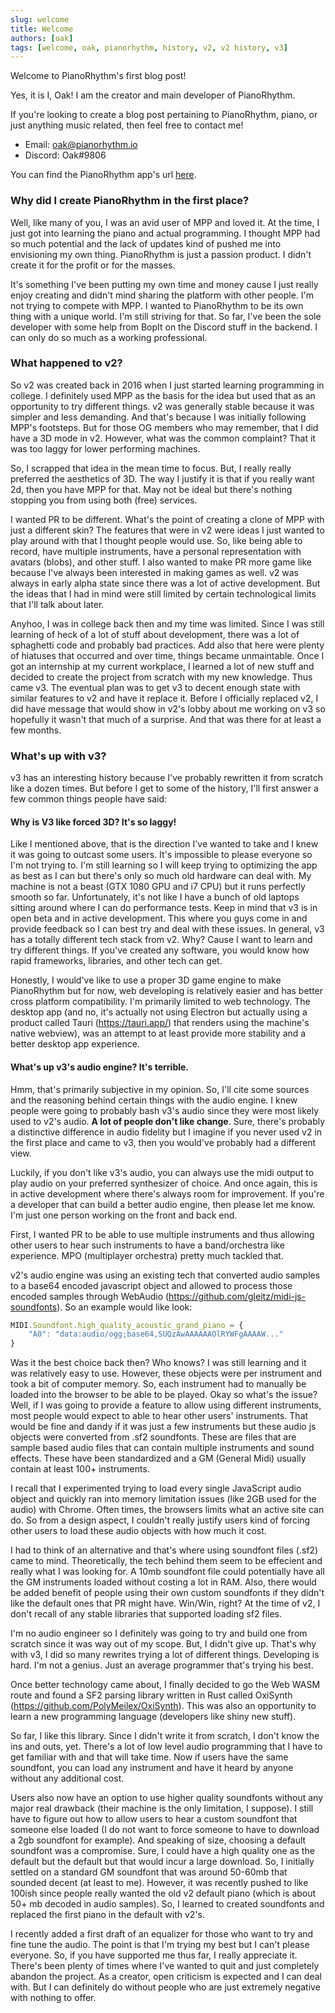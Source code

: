 ```yaml
---
slug: welcome
title: Welcome
authors: [oak]
tags: [welcome, oak, pianorhythm, history, v2, v2 history, v3]
---
```


Welcome to PianoRhythm's first blog post!

Yes, it is I, Oak! I am the creator and main developer of PianoRhythm.

If you're looking to create a blog post pertaining to PianoRhythm, piano, or just anything music related, then feel free to contact me!

- Email: oak@pianorhythm.io
- Discord: Oak#9806

You can find the PianoRhythm app's url [here](https://pianorhythm.io).

### Why did I create PianoRhythm in the first place?
Well, like many of you, I was an avid user of MPP and loved it. At the time, I just got into learning the piano and actual programming. I thought MPP had so much potential and the lack of updates kind of pushed me into envisioning my own thing. PianoRhythm is just a passion product. I didn't create it for the profit or for the masses.

It's something I've been putting my own time and money cause I just really enjoy creating and didn't mind sharing the platform with other people. I'm not trying to compete with MPP. I wanted to PianoRhythm to be its own thing with a unique world. I'm still striving for that. So far, I've been the sole developer with some help from BopIt on the Discord stuff in the backend. I can only do so much as a working professional.

### What happened to v2?
So v2 was created back in 2016 when I just started learning programming in college. I definitely used MPP as the basis for the idea but used that as an opportunity to try different things. v2 was generally stable because it was simpler and less demanding. And that's because I was initially following MPP's footsteps. But for those OG members who may remember, that I did have a 3D mode in v2. However, what was the common complaint? That it was too laggy for lower performing machines.

So, I scrapped that idea in the mean time to focus. But, I really really preferred the aesthetics of 3D. The way I justify it is that if you really want 2d, then you have MPP for that. May not be ideal but there's nothing stopping you from using both (free) services.

I wanted PR to be different. What's the point of creating a clone of MPP with just a different skin? The features that were in v2 were ideas I just wanted to play around with that I thought people would use. So, like being able to record, have multiple instruments, have a personal representation with avatars (blobs), and other stuff. I also wanted to make PR more game like because I've always been interested in making games as well. v2 was always in early alpha state since there was a lot of active development. But the ideas that I had in mind were still limited by certain technological limits that I'll talk about later.

Anyhoo, I was in college back then and my time was limited. Since I was still learning of heck of a lot of stuff about development, there was a lot of sphaghetti code and probably bad practices. Add also that here were plenty of hiatuses that occurred and over time, things became unmaintable.
Once I got an internship at my current workplace, I learned a lot of new stuff and decided to create the project from scratch with my new knowledge.
Thus came v3. The eventual plan was to get v3 to decent enough state with similar features to v2 and have it replace it. Before I officially replaced v2, I did have message that would show in v2's lobby about me working on v3 so hopefully it wasn't that much of a surprise. And that was there for at least a few months.

### What's up with v3?
v3 has an interesting history because I've probably rewritten it from scratch like a dozen times. But before I get to some of the history, I'll first answer a few common things people have said:

#### Why is V3 like forced 3D? It's so laggy!
Like I mentioned above, that is the direction I've wanted to take and I knew it was going to outcast some users. It's impossible to please everyone so I'm not trying to. I'm still learning so I will keep trying to optimizing the app as best as I can but there's only so much old hardware can deal with. My machine is not a beast (GTX 1080 GPU and i7 CPU) but it runs perfectly smooth so far. Unfortunately, it's not like I have a bunch of old laptops sitting around where I can do performance tests. Keep in mind that v3 is in open beta and in active development. This where you guys come in and provide feedback so I can best try and deal with these issues. In general, v3 has a totally different tech stack from v2. Why? Cause I want to learn and try different things. If you've created any software, you would know how rapid frameworks, libraries, and other tech can get.

Honestly, I would've like to use a proper 3D game engine to make PianoRhythm but for now, web developing is relatively easier and has better cross platform compatibility. I'm primarily limited to web technology. The desktop app (and no, it's actually not using Electron but actually using a product called Tauri (https://tauri.app/) that renders using the machine's native webview), was an attempt to at least provide more stability and a better desktop app experience.

#### What's up v3's audio engine? It's terrible.
Hmm, that's primarily subjective in my opinion. So, I'll cite some sources and the reasoning behind certain things with the audio engine.
I knew people were going to probably bash v3's audio since they were most likely used to v2's audio. **A lot of people don't like change**. Sure, there's probably a distinctive difference in audio fidelity but I imagine if you never used v2 in the first place and came to v3, then you would've probably had a different view.

Luckily, if you don't like v3's audio, you can always use the midi output to play audio on your preferred synthesizer of choice. And once again, this is in active development where there's always room for improvement. If you're a developer that can build a better audio engine, then please let me know. I'm just one person working on the front and back end.

First, I wanted PR to be able to use multiple instruments and thus allowing other users to hear such instruments to have a band/orchestra like experience. MPO (multiplayer orchestra) pretty much tackled that.

v2's audio engine was using an existing tech that converted audio samples to a base64 encoded javascript object and allowed to process those encoded samples through WebAudio (https://github.com/gleitz/midi-js-soundfonts).
So an example would like look:

```js
MIDI.Soundfont.high_quality_acoustic_grand_piano = {
    "A0": "data:audio/ogg;base64,SUQzAwAAAAAAOlRYWFgAAAAW..."
}
```

Was it the best choice back then? Who knows? I was still learning
and it was relatively easy to use. However, these objects were per instrument and took a bit of computer memory. So, each instrument had to manually be loaded into the browser to be able to be played. Okay so what's the issue? Well, if I was going to provide a feature to allow using different instruments, most people would expect to able to hear other users' instruments. That would be fine and dandy if it was just a few instruments but these audio js objects were converted from .sf2 soundfonts. These are files that are sample based audio files that can contain multiple instruments and sound effects. These have been standardized and a GM (General Midi) usually contain at least 100+ instruments.

I recall that I experimented trying to load every single JavaScript audio object and quickly ran into memory limitation issues (like 2GB used for the audio) with Chrome. Often times, the browsers limits what an active site can do. So from a design aspect, I couldn't really justify users kind of forcing other users to load these audio objects with how much it cost.

I had to think of an alternative and that's where using soundfont files (.sf2) came to mind. Theoretically, the tech behind them seem to be effecient and really what I was looking for. A 10mb soundfont file could potentially have all the GM instruments loaded without costing a lot in RAM. Also, there would be added benefit of people using their own custom soundfonts if they didn't like the default ones that PR might have. Win/Win, right? At the time of v2, I don't recall of any stable libraries that supported loading sf2 files.

I'm no audio engineer so I definitely was going to try and build one from scratch since it was way out of my scope. But, I didn't give up. That's why with v3, I did so many rewrites trying a lot of different things. Developing is hard. I'm not a genius. Just an average programmer that's trying his best.

Once better technology came about, I finally decided to go the Web WASM route and found a SF2 parsing library written in Rust called OxiSynth (https://github.com/PolyMeilex/OxiSynth). This was also an opportunity to learn a new programming language (developers like shiny new stuff).

So far, I like this library. Since I didn't write it from scratch, I don't know the ins and outs, yet. There's a lot of low level audio programming that I have to get familiar with and that will take time.  Now if users have the same soundfont, you can load any instrument and have it heard by anyone without any additional cost.

Users also now have an option to use higher quality soundfonts without any major real drawback (their machine is the only limitation, I suppose). I still have to figure out how to allow users to hear a custom soundfont that someone else loaded (I do not want to force someone to have to download a 2gb soundfont for example). And speaking of size, choosing a default soundfont was a compromise. Sure, I could have a high quality one as the default but the default but that would incur a large download. So, I initially settled on a standard GM soundfont that was around 50-60mb that sounded decent (at least to me). However, it was recently pushed to like 100ish since people really wanted the old v2 default piano (which is about 50+ mb decoded in audio samples). So, I learned to created soundfonts and replaced the first piano in the default with v2's.

I recently added a first draft of an equalizer for those who want to try and fine tune the audio. The point is that I'm trying my best but I can't please everyone. So, if you have supported me thus far, I really appreciate it. There's been plenty of times where I've wanted to quit and just completely abandon the project. As a creator, open criticism is expected and I can deal with. But I can definitely do without people who are just extremely negative with nothing to offer.